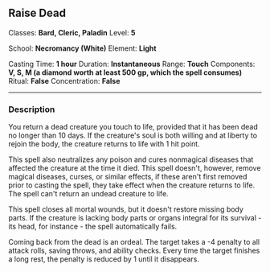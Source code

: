 ## Raise Dead

Classes: **Bard, Cleric, Paladin**
Level: **5**

School: **Necromancy (White)**
Element: **Light**

Casting Time: **1 hour**
Duration: **Instantaneous**
Range: **Touch**
Components: **V, S, M (a diamond worth at least 500 gp, which the spell consumes)**
Ritual: **False**
Concentration: **False**

------

### Description

You return a dead creature you touch to life, provided that it has been dead no longer than 10 days. If the creature's soul is both willing and at liberty to rejoin the body, the creature returns to life with 1 hit point.

This spell also neutralizes any poison and cures nonmagical diseases that affected the creature at the time it died. This spell doesn't, however, remove magical diseases, curses, or similar effects, if these aren't first removed prior to casting the spell, they take effect when the creature returns to life. The spell can't return an undead creature to life.

This spell closes all mortal wounds, but it doesn't restore missing body parts. If the creature is lacking body parts or organs integral for its survival - its head, for instance - the spell automatically fails.

Coming back from the dead is an ordeal. The target takes a -4 penalty to all attack rolls, saving throws, and ability checks. Every time the target finishes a long rest, the penalty is reduced by 1 until it disappears.